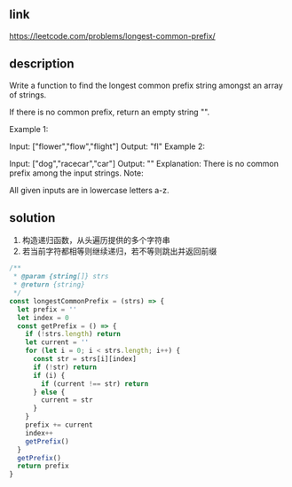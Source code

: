 ## link

https://leetcode.com/problems/longest-common-prefix/

## description

Write a function to find the longest common prefix string amongst an array of strings.

If there is no common prefix, return an empty string "".

Example 1:

Input: ["flower","flow","flight"]
Output: "fl"
Example 2:

Input: ["dog","racecar","car"]
Output: ""
Explanation: There is no common prefix among the input strings.
Note:

All given inputs are in lowercase letters a-z.

## solution

1. 构造递归函数，从头遍历提供的多个字符串
2. 若当前字符都相等则继续递归，若不等则跳出并返回前缀

```javascript
/**
 * @param {string[]} strs
 * @return {string}
 */
const longestCommonPrefix = (strs) => {
  let prefix = ''
  let index = 0
  const getPrefix = () => {
    if (!strs.length) return
    let current = ''
    for (let i = 0; i < strs.length; i++) {
      const str = strs[i][index]
      if (!str) return
      if (i) {
        if (current !== str) return
      } else {
        current = str  
      }
    }
    prefix += current
    index++
    getPrefix()  
  }
  getPrefix()
  return prefix  
}
```